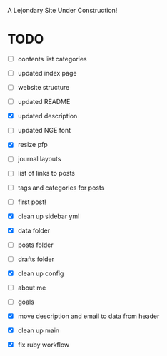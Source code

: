 A Lejondary Site Under Construction!

# **TODO**
- [ ] contents list categories  
- [ ] updated index page   
- [ ] website structure  
- [ ] updated README  
- [x] updated description  
- [ ] updated NGE font  
- [x] resize pfp
- [ ] journal layouts   
- [ ] list of links to posts
- [ ] tags and categories for posts
- [ ] first post! 
- [x] clean up sidebar yml  
- [x] data folder
- [ ] posts folder  
- [ ] drafts folder
- [x] clean up config  
- [ ] about me  
- [ ] goals   
- [x] move description and email to data from header
- [x] clean up main
- [x] fix ruby workflow

